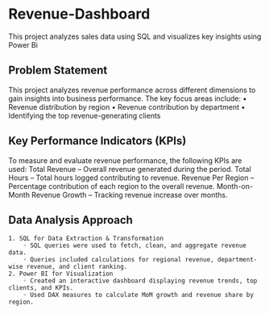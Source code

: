 # Revenue-Dashboard
This project analyzes sales data using SQL and visualizes key insights using Power Bi
## Problem Statement
This project analyzes revenue performance across different dimensions to gain insights into business performance. The key focus areas include:
    • Revenue distribution by region
    • Revenue contribution by department
    • Identifying the top revenue-generating clients
## Key Performance Indicators (KPIs)
To measure and evaluate revenue performance, the following KPIs are used:
Total Revenue – Overall revenue generated during the period.
Total Hours – Total hours logged contributing to revenue.
Revenue Per Region – Percentage contribution of each region to the overall revenue.
Month-on-Month Revenue Growth – Tracking revenue increase over months.
## Data Analysis Approach
    1. SQL for Data Extraction & Transformation
        ◦ SQL queries were used to fetch, clean, and aggregate revenue data.
        ◦ Queries included calculations for regional revenue, department-wise revenue, and client ranking.
    2. Power BI for Visualization
        ◦ Created an interactive dashboard displaying revenue trends, top clients, and KPIs.
        ◦ Used DAX measures to calculate MoM growth and revenue share by region.
